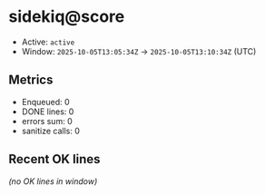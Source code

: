 # sidekiq@score

- Active: `active`
- Window: `2025-10-05T13:05:34Z` → `2025-10-05T13:10:34Z` (UTC)

## Metrics
- Enqueued: 0
- DONE lines: 0
- errors sum: 0
- sanitize calls: 0

## Recent OK lines
_(no OK lines in window)_
